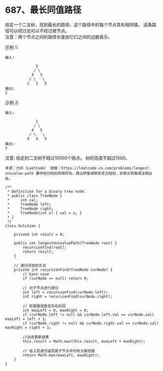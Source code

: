 687、最长同值路径
===

给定一个二叉树，找到最长的路径，这个路径中的每个节点具有相同值。 这条路径可以经过也可以不经过根节点。<br>
注意：两个节点之间的路径长度由它们之间的边数表示。<br>

示例 1:<br>
```
输入:

              5
             / \
            4   5
           / \   \
          1   1   5
输出:
2
```
示例 2:<br>
```
输入:

              1
             / \
            4   5
           / \   \
          4   4   5
输出:
2
```
注意: 给定的二叉树不超过10000个结点。 树的高度不超过1000。<br>

``
来源：力扣（LeetCode）
链接：https://leetcode-cn.com/problems/longest-univalue-path
著作权归领扣网络所有。商业转载请联系官方授权，非商业转载请注明出处。
``

```
/**
 * Definition for a binary tree node.
 * public class TreeNode {
 *     int val;
 *     TreeNode left;
 *     TreeNode right;
 *     TreeNode(int x) { val = x; }
 * }
 */
class Solution {
    
    private int result = 0;

    public int longestUnivaluePath(TreeNode root) {
        recursionFind(root);
        return result;
    }

    // 递归寻找的方法
    private int recursionFind(TreeNode curNode) {
        // base case
        if (curNode == null) return 0;
        
        // 对子节点进行递归
        int left = recursionFind(curNode.left);
        int right = recursionFind(curNode.right);
        
        // 检查路径是否存在折回
        int maxLeft = 0, maxRight = 0;
        if (curNode.left != null && curNode.left.val == curNode.val) maxLeft = left + 1;
        if (curNode.right != null && curNode.right.val == curNode.val) maxRight = right + 1;
        
        //动态更新结果
        this.result = Math.max(this.result, maxLeft + maxRight);
        
        // 给上层递归返回其子节点中的较大路径值
        return Math.max(maxLeft, maxRight);           
    }
}
```
